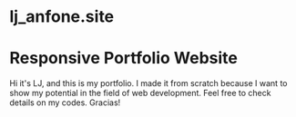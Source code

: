 # lj_anfone.site
# Responsive Portfolio Website
Hi it's LJ, and this is my portfolio. 
I made it from scratch because I want to show my potential in the field of web development. 
Feel free to check details on my codes. Gracias!
